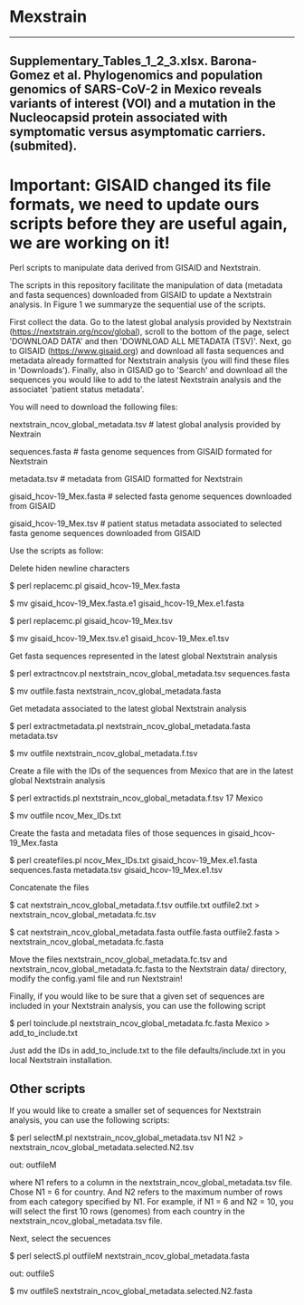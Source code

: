 # Mexstrain
-----------
Supplementary_Tables_1_2_3.xlsx. Barona-Gomez et al. Phylogenomics and population genomics of SARS-CoV-2 in Mexico reveals variants of interest (VOI) and a mutation in the Nucleocapsid protein associated with symptomatic versus asymptomatic carriers. (submited).
-----------

# Important: GISAID changed its file formats, we need to update ours scripts before they are useful again, we are working on it! 
Perl scripts to manipulate data derived from GISAID and Nextstrain.

The scripts in this repository facilitate the manipulation of data (metadata and fasta sequences) downloaded from GISAID to update a Nextstrain analysis. In Figure 1 we summaryze the sequential use of the scripts. 

First collect the data. Go to the latest global analysis provided by Nextstrain (https://nextstrain.org/ncov/global), scroll to the bottom of the page, select 'DOWNLOAD DATA' and then 'DOWNLOAD ALL METADATA (TSV)'. Next, go to GISAID (https://www.gisaid.org) and download all fasta sequences and metadata already formatted for Nextstrain analysis (you will find these files in 'Downloads'). Finally, also in GISAID go to 'Search' and download all the sequences you would like to add to the latest Nextstrain analysis and the associatet 'patient status metadata'.

You will need to download the following files:

nextstrain_ncov_global_metadata.tsv # latest global analysis provided by Nextrain

sequences.fasta # fasta genome sequences from GISAID formated for Nextstrain

metadata.tsv # metadata from GISAID formatted for Nextstrain

gisaid_hcov-19_Mex.fasta # selected fasta genome sequences downloaded from GISAID

gisaid_hcov-19_Mex.tsv # patient status metadata associated to selected fasta genome sequences downloaded from GISAID

Use the scripts as follow:

Delete hiden newline characters

$ perl replacemc.pl gisaid_hcov-19_Mex.fasta

$ mv gisaid_hcov-19_Mex.fasta.e1 gisaid_hcov-19_Mex.e1.fasta

$ perl replacemc.pl gisaid_hcov-19_Mex.tsv

$ mv gisaid_hcov-19_Mex.tsv.e1 gisaid_hcov-19_Mex.e1.tsv

Get fasta sequences represented in the latest global Nextstrain analysis

$ perl extractncov.pl nextstrain_ncov_global_metadata.tsv sequences.fasta

$ mv outfile.fasta nextstrain_ncov_global_metadata.fasta

Get metadata associated to the latest global Nextstrain analysis

$ perl extractmetadata.pl nextstrain_ncov_global_metadata.fasta metadata.tsv

$ mv outfile nextstrain_ncov_global_metadata.f.tsv

Create a file with the IDs of the sequences from Mexico that are in the latest global Nextstrain analysis

$ perl extractids.pl nextstrain_ncov_global_metadata.f.tsv 17 Mexico

$ mv outfile ncov_Mex_IDs.txt

Create the fasta and metadata files of those sequences in gisaid_hcov-19_Mex.fasta 

$ perl createfiles.pl ncov_Mex_IDs.txt gisaid_hcov-19_Mex.e1.fasta sequences.fasta metadata.tsv gisaid_hcov-19_Mex.e1.tsv

Concatenate the files 

$ cat nextstrain_ncov_global_metadata.f.tsv outfile.txt outfile2.txt > nextstrain_ncov_global_metadata.fc.tsv

$ cat nextstrain_ncov_global_metadata.fasta outfile.fasta outfile2.fasta > nextstrain_ncov_global_metadata.fc.fasta

Move the files nextstrain_ncov_global_metadata.fc.tsv and nextstrain_ncov_global_metadata.fc.fasta to the Nextstrain data/ directory, modify the config.yaml file and run Nextstrain!

Finally, if you would like to be sure that a given set of sequences are included in your Nextstrain analysis, you can use the following script

$ perl toinclude.pl nextstrain_ncov_global_metadata.fc.fasta Mexico > add_to_include.txt

Just add the IDs in add_to_include.txt to the file defaults/include.txt in you local Nextstrain installation.

Other scripts
-------------

If you would like to create a smaller set of sequences for Nextstrain analysis, you can use the following scripts:

$ perl selectM.pl nextstrain_ncov_global_metadata.tsv N1 N2 > nextstrain_ncov_global_metadata.selected.N2.tsv

out: outfileM

where N1 refers to a column in the nextstrain_ncov_global_metadata.tsv file. Chose N1 = 6 for country. And N2 refers to the maximum number of rows from each category specified by N1. For example, if N1 = 6 and N2 = 10, you will select the first 10 rows (genomes) from each country in the nextstrain_ncov_global_metadata.tsv file.

Next, select the secuences

$ perl selectS.pl outfileM nextstrain_ncov_global_metadata.fasta

out: outfileS

$ mv outfileS  nextstrain_ncov_global_metadata.selected.N2.fasta

